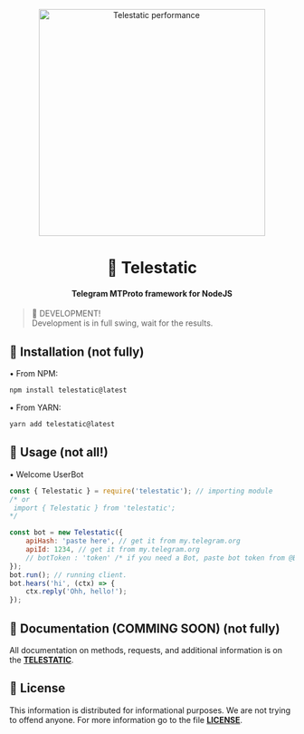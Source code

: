 

<p align="center">

  <img width="400" src="https://img.freepik.com/premium-vector/a-white-paper-airplane-flies-in-the-sky-with-clouds-copy-space-vector-illustration_297535-3084.jpg" alt="Telestatic performance">

<p>

<h1 align="center">🛫 Telestatic</h1>

<h4 align="center">Telegram MTProto framework for NodeJS</h4>

> 🚧 DEVELOPMENT! <br/> 
> Development is in full swing, wait for the results.

## 🔑 Installation (not fully)

• From NPM:

```cmd
npm install telestatic@latest

```

• From YARN:

```cmd
yarn add telestatic@latest

```

## 🔌 Usage (not all!)
•  Welcome UserBot 
```js
const { Telestatic } = require('telestatic'); // importing module
/* or 
 import { Telestatic } from 'telestatic';
*/

const bot = new Telestatic({
    apiHash: 'paste here', // get it from my.telegram.org
    apiId: 1234, // get it from my.telegram.org
    // botToken : 'token' /* if you need a Bot, paste bot token from @BotFather */ 
});
bot.run(); // running client.
bot.hears('hi', (ctx) => {
    ctx.reply('Ohh, hello!');
});

```
## 📁 Documentation (COMMING SOON) (not fully)

All documentation on methods, requests, and additional information is on the **[TELESTATIC](telestatic.js.org)**.

## 📃 License 

This information is distributed for informational purposes. We are not trying to offend anyone. For more information go to the file **[LICENSE](https://github.com/spelsinx/telestatic/blob/main/LICENSE)**. 
